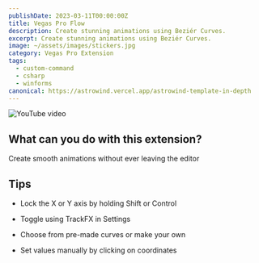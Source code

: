 ```yaml
---
publishDate: 2023-03-11T00:00:00Z
title: Vegas Pro Flow
description: Create stunning animations using Beziér Curves.
excerpt: Create stunning animations using Beziér Curves.
image: ~/assets/images/stickers.jpg
category: Vegas Pro Extension
tags:
  - custom-command
  - csharp
  - winforms
canonical: https://astrowind.vercel.app/astrowind-template-in-depth
---
```


![YouTube video]()

## What can you do with this extension?

Create smooth animations without ever leaving the editor

## Tips

- Lock the X or Y axis by holding Shift or Control

- Toggle using TrackFX in Settings

- Choose from pre-made curves or make your own

- Set values manually by clicking on coordinates
